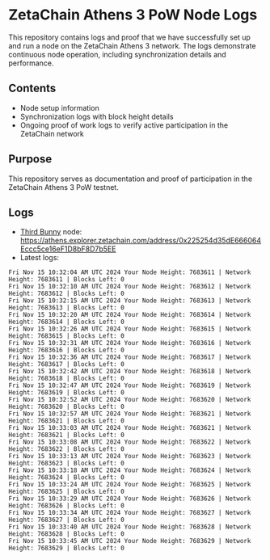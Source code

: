 # ZetaChain Athens 3 PoW Node Logs
This repository contains logs and proof that we have successfully set up and run a node on the ZetaChain Athens 3 network. The logs demonstrate continuous node operation, including synchronization details and performance.

## Contents
- Node setup information
- Synchronization logs with block height details
- Ongoing proof of work logs to verify active participation in the ZetaChain network

## Purpose
This repository serves as documentation and proof of participation in the ZetaChain Athens 3 PoW testnet.

## Logs

- [Third Bunny](https://thirdbunny.xyz/) node: https://athens.explorer.zetachain.com/address/0x225254d35dE666064Eccc5ce16eF1D8bF8D7b5EE
- Latest logs:
```
Fri Nov 15 10:32:04 AM UTC 2024 Your Node Height: 7683611 | Network Height: 7683611 | Blocks Left: 0
Fri Nov 15 10:32:10 AM UTC 2024 Your Node Height: 7683612 | Network Height: 7683612 | Blocks Left: 0
Fri Nov 15 10:32:15 AM UTC 2024 Your Node Height: 7683613 | Network Height: 7683613 | Blocks Left: 0
Fri Nov 15 10:32:20 AM UTC 2024 Your Node Height: 7683614 | Network Height: 7683614 | Blocks Left: 0
Fri Nov 15 10:32:26 AM UTC 2024 Your Node Height: 7683615 | Network Height: 7683615 | Blocks Left: 0
Fri Nov 15 10:32:31 AM UTC 2024 Your Node Height: 7683616 | Network Height: 7683616 | Blocks Left: 0
Fri Nov 15 10:32:36 AM UTC 2024 Your Node Height: 7683617 | Network Height: 7683617 | Blocks Left: 0
Fri Nov 15 10:32:42 AM UTC 2024 Your Node Height: 7683618 | Network Height: 7683618 | Blocks Left: 0
Fri Nov 15 10:32:47 AM UTC 2024 Your Node Height: 7683619 | Network Height: 7683619 | Blocks Left: 0
Fri Nov 15 10:32:52 AM UTC 2024 Your Node Height: 7683620 | Network Height: 7683620 | Blocks Left: 0
Fri Nov 15 10:32:57 AM UTC 2024 Your Node Height: 7683621 | Network Height: 7683621 | Blocks Left: 0
Fri Nov 15 10:33:03 AM UTC 2024 Your Node Height: 7683621 | Network Height: 7683621 | Blocks Left: 0
Fri Nov 15 10:33:08 AM UTC 2024 Your Node Height: 7683622 | Network Height: 7683622 | Blocks Left: 0
Fri Nov 15 10:33:13 AM UTC 2024 Your Node Height: 7683623 | Network Height: 7683623 | Blocks Left: 0
Fri Nov 15 10:33:18 AM UTC 2024 Your Node Height: 7683624 | Network Height: 7683624 | Blocks Left: 0
Fri Nov 15 10:33:24 AM UTC 2024 Your Node Height: 7683625 | Network Height: 7683625 | Blocks Left: 0
Fri Nov 15 10:33:29 AM UTC 2024 Your Node Height: 7683626 | Network Height: 7683626 | Blocks Left: 0
Fri Nov 15 10:33:34 AM UTC 2024 Your Node Height: 7683627 | Network Height: 7683627 | Blocks Left: 0
Fri Nov 15 10:33:40 AM UTC 2024 Your Node Height: 7683628 | Network Height: 7683628 | Blocks Left: 0
Fri Nov 15 10:33:45 AM UTC 2024 Your Node Height: 7683629 | Network Height: 7683629 | Blocks Left: 0
```
